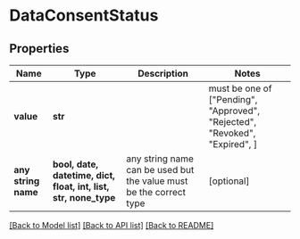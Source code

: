 # DataConsentStatus


## Properties
Name | Type | Description | Notes
------------ | ------------- | ------------- | -------------
**value** | **str** |  |  must be one of ["Pending", "Approved", "Rejected", "Revoked", "Expired", ]
**any string name** | **bool, date, datetime, dict, float, int, list, str, none_type** | any string name can be used but the value must be the correct type | [optional]

[[Back to Model list]](../README.md#documentation-for-models) [[Back to API list]](../README.md#documentation-for-api-endpoints) [[Back to README]](../README.md)


